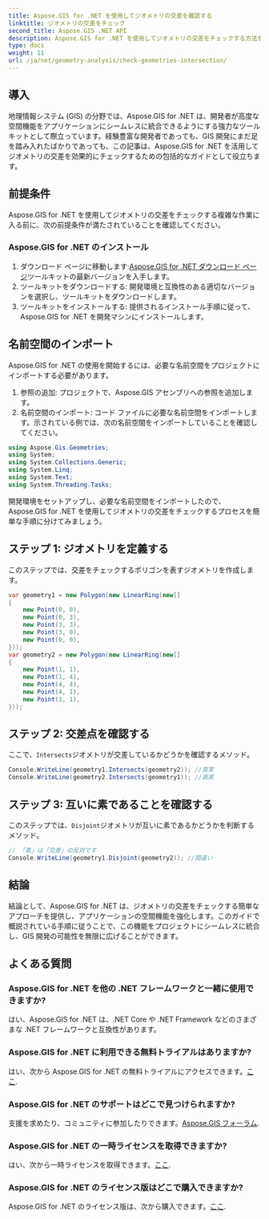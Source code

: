 ```yaml
---
title: Aspose.GIS for .NET を使用してジオメトリの交差を確認する
linktitle: ジオメトリの交差をチェック
second_title: Aspose.GIS .NET API
description: Aspose.GIS for .NET を使用してジオメトリの交差をチェックする方法を、ステップバイステップのガイダンスとともに学びます。 GIS 開発を簡単に強化します。
type: docs
weight: 11
url: /ja/net/geometry-analysis/check-geometries-intersection/
---
```

## 導入
地理情報システム (GIS) の分野では、Aspose.GIS for .NET は、開発者が高度な空間機能をアプリケーションにシームレスに統合できるようにする強力なツールキットとして際立っています。経験豊富な開発者であっても、GIS 開発にまだ足を踏み入れたばかりであっても、この記事は、Aspose.GIS for .NET を活用してジオメトリの交差を効果的にチェックするための包括的なガイドとして役立ちます。
## 前提条件
Aspose.GIS for .NET を使用してジオメトリの交差をチェックする複雑な作業に入る前に、次の前提条件が満たされていることを確認してください。
### Aspose.GIS for .NET のインストール
1. ダウンロード ページに移動します:[Aspose.GIS for .NET ダウンロード ページ](https://releases.aspose.com/gis/net/)ツールキットの最新バージョンを入手します。
2. ツールキットをダウンロードする: 開発環境と互換性のある適切なバージョンを選択し、ツールキットをダウンロードします。
3. ツールキットをインストールする: 提供されるインストール手順に従って、Aspose.GIS for .NET を開発マシンにインストールします。

## 名前空間のインポート
Aspose.GIS for .NET の使用を開始するには、必要な名前空間をプロジェクトにインポートする必要があります。
1. 参照の追加: プロジェクトで、Aspose.GIS アセンブリへの参照を追加します。
2. 名前空間のインポート: コード ファイルに必要な名前空間をインポートします。示されている例では、次の名前空間をインポートしていることを確認してください。
```csharp
using Aspose.Gis.Geometries;
using System;
using System.Collections.Generic;
using System.Linq;
using System.Text;
using System.Threading.Tasks;
```

開発環境をセットアップし、必要な名前空間をインポートしたので、Aspose.GIS for .NET を使用してジオメトリの交差をチェックするプロセスを簡単な手順に分けてみましょう。
## ステップ 1: ジオメトリを定義する
このステップでは、交差をチェックするポリゴンを表すジオメトリを作成します。
```csharp
var geometry1 = new Polygon(new LinearRing(new[]
{
    new Point(0, 0),
    new Point(0, 3),
    new Point(3, 3),
    new Point(3, 0),
    new Point(0, 0),
}));
var geometry2 = new Polygon(new LinearRing(new[]
{
    new Point(1, 1),
    new Point(1, 4),
    new Point(4, 4),
    new Point(4, 1),
    new Point(1, 1),
}));
```
## ステップ 2: 交差点を確認する
ここで、`Intersects`ジオメトリが交差しているかどうかを確認するメソッド。
```csharp
Console.WriteLine(geometry1.Intersects(geometry2)); //真実
Console.WriteLine(geometry2.Intersects(geometry1)); //真実
```
## ステップ 3: 互いに素であることを確認する
このステップでは、`Disjoint`ジオメトリが互いに素であるかどうかを判断するメソッド。
```csharp
// 「素」は「交差」の反対です
Console.WriteLine(geometry1.Disjoint(geometry2)); //間違い
```

## 結論
結論として、Aspose.GIS for .NET は、ジオメトリの交差をチェックする簡単なアプローチを提供し、アプリケーションの空間機能を強化します。このガイドで概説されている手順に従うことで、この機能をプロジェクトにシームレスに統合し、GIS 開発の可能性を無限に広げることができます。
## よくある質問
### Aspose.GIS for .NET を他の .NET フレームワークと一緒に使用できますか?
はい、Aspose.GIS for .NET は、.NET Core や .NET Framework などのさまざまな .NET フレームワークと互換性があります。
### Aspose.GIS for .NET に利用できる無料トライアルはありますか?
はい、次から Aspose.GIS for .NET の無料トライアルにアクセスできます。[ここ](https://releases.aspose.com/).
### Aspose.GIS for .NET のサポートはどこで見つけられますか?
支援を求めたり、コミュニティに参加したりできます。[Aspose.GIS フォーラム](https://forum.aspose.com/c/gis/33).
### Aspose.GIS for .NET の一時ライセンスを取得できますか?
はい、次から一時ライセンスを取得できます。[ここ](https://purchase.aspose.com/temporary-license/).
### Aspose.GIS for .NET のライセンス版はどこで購入できますか?
 Aspose.GIS for .NET のライセンス版は、次から購入できます。[ここ](https://purchase.aspose.com/buy).